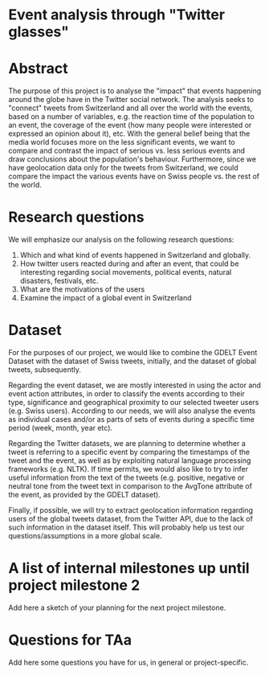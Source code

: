 # Event analysis through "Twitter glasses"

# Abstract
The purpose of this project is to analyse the "impact" that events happening around the globe have in the Twitter social network. The analysis seeks to "connect" tweets from Switzerland and all over the world with the events, based on a number of variables, e.g. the reaction time of the population to an event, the coverage of the event (how many people were interested or expressed an opinion about it), etc. With the general belief being that the media world focuses more on the less significant events, we want to compare and contrast the impact of serious vs. less serious events and draw conclusions about the population's behaviour. Furthermore, since we have geolocation data only for the tweets from Switzerland, we could compare the impact the various events have on Swiss people vs. the rest of the world.

# Research questions
We will emphasize our analysis on the following research questions:
1. Which and what kind of events happened in Switzerland and globally.
2. How twitter users reacted during and after an event, that could be interesting regarding social movements, political events, natural disasters, festivals, etc.
3. What are the motivations of the users
4. Examine the impact of a global event in Switzerland

# Dataset
For the purposes of our project, we would like to combine the GDELT Event Dataset with the dataset of Swiss tweets, initially, and the dataset of global tweets, subsequently. 

Regarding the event dataset, we are mostly interested in using the actor and event action attributes, in order to classify the events according to their type, significance and geographical proximity to our selected tweeter users (e.g. Swiss users). According to our needs, we will also analyse the events as individual cases and/or as parts of sets of events during a specific time period (week, month, year etc). 

Regarding the Twitter datasets, we are planning to determine whether a tweet is referring to a specific event by comparing the timestamps of the tweet and the event, as well as by exploiting natural language processing frameworks (e.g. NLTK). If time permits, we would also like to try to infer useful information from the text of the tweets (e.g. positive, negative or neutral tone from the tweet text in comparison to the AvgTone attribute of the event, as provided by the GDELT dataset).

Finally, if possible, we will try to extract geolocation information regarding users of the global tweets dataset, from the Twitter API, due to the lack of such information in the dataset itself. This will probably help us test our questions/assumptions in a more global scale.
# A list of internal milestones up until project milestone 2
Add here a sketch of your planning for the next project milestone.

# Questions for TAa
Add here some questions you have for us, in general or project-specific.
